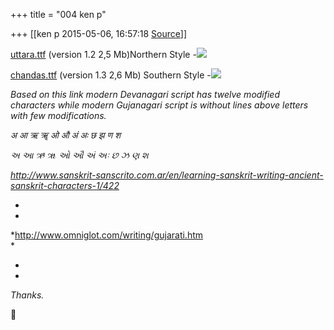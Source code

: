 +++
title = "004 ken p"

+++
[[ken p	2015-05-06, 16:57:18 [Source](https://groups.google.com/g/samskrita/c/KjSiJhpc3jE)]]



[uttara.ttf](http://www.sanskritweb.net/cakram/uttara.ttf) (version 1.2 2,5 Mb)Northern Style -![](https://ci5.googleusercontent.com/proxy/E7qRq2CX1l6QBPma-1L60ixya8QTzSM8PghnMa9KeMWA2aOgiL6J4BO6xyLzEE5RkyP5Vmv9J_Nw8R8Qg7O61_c=s0-d-e1-ft#http://www.sanskritweb.net/cakram/calcutta.jpg)  
  
[chandas.ttf](http://www.sanskritweb.net/cakram/chandas.ttf) (version 1.3 2,6 Mb) Southern Style -![](https://ci6.googleusercontent.com/proxy/9nzMUT3R1dzTMdAFAwHvJU8YgxS512SMvlOiv_rFSVO6i5CulzhBeCE4CW1n0ZkAvIz9I77dcVflMxO5zx-s=s0-d-e1-ft#http://www.sanskritweb.net/cakram/bombay.jpg)  
  
*Based on this link modern Devanagari script has twelve modified characters while modern Gujanagari script is without lines above letters with few modifications.*

*अ   आ  ऋ  ॠ  ओ  औ अं अः छ झ ण श*

*અ   આ  ઋ  ૠ  ઓ  ઔ અં અઃ છ ઝ ણ શ*

*<http://www.sanskrit-sanscrito.com.ar/en/learning-sanskrit-writing-ancient-sanskrit-characters-1/422>*

*  
*

*<http://www.omniglot.com/writing/gujarati.htm>  
*

*  
*

*Thanks.*



